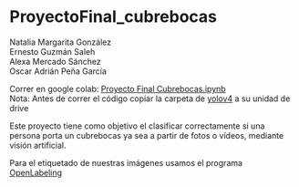 # ProyectoFinal_cubrebocas
Natalia Margarita González <br>
Ernesto Guzmán Saleh <br>
Alexa Mercado Sánchez <br>
Oscar Adrián Peña García <br>

Correr en google colab: [Proyecto Final Cubrebocas.ipynb](https://colab.research.google.com/drive/1v51qxZ_nZFyqjny_JF15ECiarwJs8H_3?usp=sharing) <br>
Nota: Antes de correr el código copiar la carpeta de [yolov4](https://drive.google.com/drive/folders/1D2H_AkJhzv5DKhmQzYxamMgeEg0FFVx6) a su unidad de drive


Este proyecto tiene como objetivo el clasificar correctamente si una persona porta un cubrebocas ya sea a partir de fotos o vídeos, mediante visión artificial.

Para el etiquetado de nuestras imágenes usamos el programa [OpenLabeling](https://github.com/techzizou/OpenLabeling)
